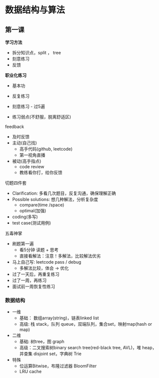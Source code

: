 # 数据结构与算法

## 第一课

**学习方法**
- 拆分知识点，split ， tree
- 刻意练习
- 反馈

**职业化练习**
- 基本功
- 反复练习

- 刻意练习 - 过5遍
- 练习弱点(不舒服，脱离舒适区)

feedback
- 及时反馈
- 主动(自己找)
    - 高手代码(github, leetcode)
    - 第一视角直播
- 被动(高手指点)
    - code review
    - 教练看你打，给你反馈

切题四件套
- Clarification: 多看几次题目，反复沟通，确保理解正确
- Possible solutions: 想几种解法，分析复杂度
    - compare(time /space)
    - optimal(加强)
- coding(多写)    
- test case(测试用例)

五毒神掌
- 刷题第一遍
    - 看5分钟 读题 + 思考
    - 直接看解法：注意！多解法，比较解法优劣
- 马上自己写: leetcode pass / debug 
    - 多解法比较，体会 -> 优化
- 过了一天后，再重复练习    
- 过了一周，再练习
- 面试前一周恢复性练习

### 数据结构

- 一维
    - 基础： 数组array(string)，链表linked list
    - 高级: 栈 stack，队列 queue，双端队列，集合set，映射map(hash or map)
- 二维
    - 基础: 树tree，图 graph
    - 高级：二叉搜索树binary search tree(red-black tree, AVL)，堆 heap，并查集 disjoint set，字典树 Trie
- 特殊
    - 位运算Bitwise，布隆过滤器 BloomFilter
    - LRU cache


















